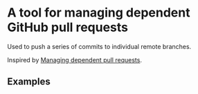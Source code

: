 # A tool for managing dependent GitHub pull requests

Used to push a series of commits to individual remote branches.

Inspired by [Managing dependent pull requests][1].

[1]: https://wchargin.github.io/posts/managing-dependent-pull-requests/

## Examples



